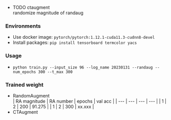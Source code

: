 - TODO
ctaugment  
randomize magnitude of randaug

### Environments
- Use docker image: `pytorch/pytorch:1.12.1-cuda11.3-cudnn8-devel`
- Install packages: `pip install tensorboard termcolor yacs`

### Usage
- `python train.py --input_size 96 --log_name 20230131 --randaug --num_epochs 300 --t_max 300`

### Trained weight
- RandomAugment  
| RA magnitude | RA number | epochs | val acc |
| --- | --- | --- | --- |
| 1 | 2 | 200 | 91.275 |
| 1 | 2 | 300 | xx.xxx |
- CTAugment
